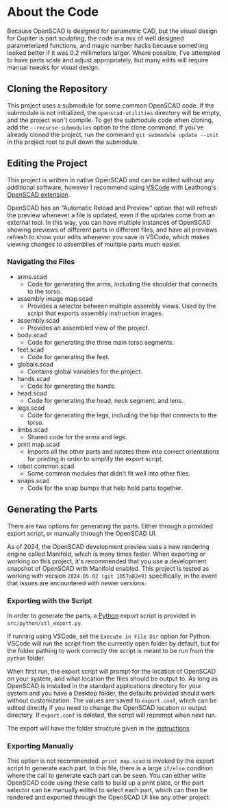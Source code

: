 # About the Code
Because OpenSCAD is designed for parametric CAD, but the visual design for Cupiter is part sculpting, the code is a mix of well designed parameterized functions, and magic number hacks because something looked better if it was 0.2 millimeters larger. Where possible, I've attempted to have parts scale and adjust appropriately, but many edits will require manual tweaks for visual design.

## Cloning the Repository

This project uses a submodule for some common OpenSCAD code. If the submodule is not initialized, the `openscad-utilities` directory will be empty, and the project won't compile. To get the submodule code when cloning, add the `--recurse-submodules` option to the clone command. If you've already cloned the project, run the command `git submodule update --init` in the project root to pull down the submodule.

## Editing the Project
This project is written in native OpenSCAD and can be edited without any additional software, however I recommend using [VSCode](https://code.visualstudio.com/) with Leathong's [OpenSCAD extension](https://marketplace.visualstudio.com/items?itemName=Leathong.openscad-language-support).

OpenSCAD has an "Automatic Reload and Preview" option that will refresh the preview whenever a file is updated, even if the updates come from an external tool. In this way, you can have multiple instances of OpenSCAD showing previews of different parts in different files, and have all previews refresh to show your edits whenever you save in VSCode, which makes viewing changes to assemblies of multiple parts much easier.

### Navigating the Files
* arms.scad
  * Code for generating the arms, including the shoulder that connects to the torso.
* assembly image map.scad
  * Provides a selector between multiple assembly views. Used by the script that exports assembly instruction images.
* assembly.scad
  * Provides an assembled view of the project.
* body.scad
  * Code for generating the three main torso segments.
* feet.scad
  * Code for generating the feet.
* globals.scad
  * Contains global variables for the project.
* hands.scad
  * Code for generating the hands.
* head.scad
  * Code for generating the head, neck segment, and lens.
* legs.scad
  * Code for generating the legs, including the hip that connects to the torso.
* limbs.scad
  * Shared code for the arms and legs.
* print map.scad
  * Imports all the other parts and rotates them into correct orientations for printing in order to simplify the export script.
* robot common.scad
  * Some common modules that didn't fit well into other files.
* snaps.scad
  * Code for the snap bumps that help hold parts together.

## Generating the Parts

There are two options for generating the parts. Either through a provided export script, or manually through the OpenSCAD UI.

As of 2024, the OpenSCAD development preview uses a new rendering engine called Manifold, which is many times faster. When exporting or working on this project, it's recommended that you use a development snapshot of OpenSCAD with Manifold enabled. This project is tested as working with version `2024.05.02 (git 1057a82e9)` specifically, in the event that issues are encountered with newer versions.

### Exporting with the Script

In order to generate the parts, a [Python](https://www.python.org/) export script is provided in `src/python/stl_export.py`.

If running using VSCode, set the `Execute in File Dir` option for Python. VSCode will run the script from the currently open folder by default, but for the folder pathing to work correctly the script is meant to be run from the `python` folder.

When first run, the export script will prompt for the location of OpenSCAD on your system, and what location the files should be output to. As long as OpenSCAD is installed in the standard applications directory for your system and you have a Desktop folder, the defaults provided should work without customization. The values are saved to `export.conf`, which can be edited directly if you need to change the OpenSCAD location or output directory. If `export.conf` is deleted, the script will reprompt when next run.

The export will have the folder structure given in the [instructions](../instructions/README.md)

### Exporting Manually

This option is not recommended. `print map.scad` is invoked by the export script to generate each part. In this file, there is a large `if/else` condition where the call to generate each part can be seen. You can either write OpenSCAD code using these calls to build up a print plate, or the part selector can be manually edited to select each part, which can then be rendered and exported through the OpenSCAD UI like any other project.
